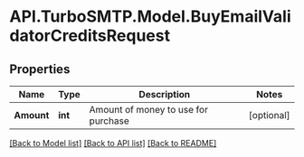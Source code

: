 # API.TurboSMTP.Model.BuyEmailValidatorCreditsRequest

## Properties

Name | Type | Description | Notes
------------ | ------------- | ------------- | -------------
**Amount** | **int** | Amount of money to use for purchase | [optional] 

[[Back to Model list]](../README.md#documentation-for-models) [[Back to API list]](../README.md#documentation-for-api-endpoints) [[Back to README]](../README.md)


